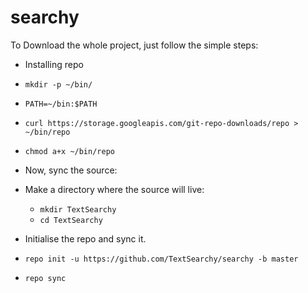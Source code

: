 # searchy

To Download the whole project, just follow the simple steps:

* Installing repo
 * `mkdir -p ~/bin/`
 * `PATH=~/bin:$PATH`
 * `curl https://storage.googleapis.com/git-repo-downloads/repo > ~/bin/repo`
 * `chmod a+x ~/bin/repo`

* Now, sync the source:
 * Make a directory where the source will live:
   * `mkdir TextSearchy`
   * `cd TextSearchy`
 * Initialise the repo and sync it.
  * `repo init -u https://github.com/TextSearchy/searchy -b master`
  * `repo sync`
